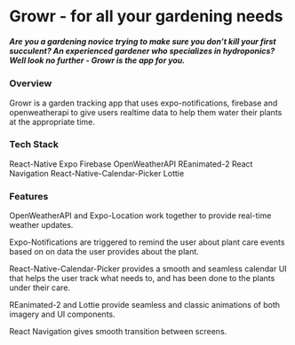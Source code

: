 # Growr - for all your gardening needs

##### Are you a gardening novice trying to make sure you don’t kill your first succulent? An experienced gardener who specializes in hydroponics? Well look no further - Growr is the app for you.


### Overview

Growr is a garden tracking app that uses expo-notifications, firebase and openweatherapi to give users realtime data to help them water their plants at the appropriate time.


### Tech Stack

React-Native
Expo
Firebase
OpenWeatherAPI
REanimated-2
React Navigation
React-Native-Calendar-Picker
Lottie


### Features

OpenWeatherAPI and Expo-Location work together to provide real-time weather updates.

Expo-Notifications are triggered to remind the user about plant care events based on on data the user provides about the plant.

React-Native-Calendar-Picker provides a smooth and seamless calendar UI that helps the user track what needs to, and has been done to the plants under their care.

REanimated-2 and Lottie provide seamless and classic animations of both imagery and UI components.

React Navigation gives smooth transition between screens.
